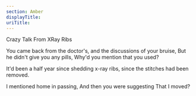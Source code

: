 ```yaml
---
section: Amber
displayTitle:
uriTitle:
---
```


Crazy Talk From XRay Ribs

You came back from the doctor's,
and the discussions of your bruise,
But he didn't give you any pills,
Why'd you mention that you used?

It'd been a half year since
shedding x-ray ribs, since the
stitches had been removed.

I mentioned home in passing,
And then you were suggesting
That I moved?
